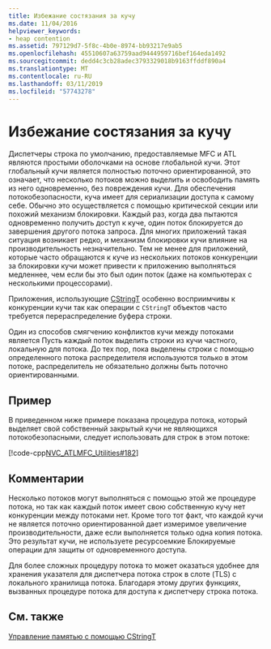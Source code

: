 ```yaml
---
title: Избежание состязания за кучу
ms.date: 11/04/2016
helpviewer_keywords:
- heap contention
ms.assetid: 797129d7-5f8c-4b0e-8974-bb93217e9ab5
ms.openlocfilehash: 45510607a63759aad9444959716bef164eda1492
ms.sourcegitcommit: dedd4c3cb28adec3793329018b9163ffddf890a4
ms.translationtype: MT
ms.contentlocale: ru-RU
ms.lasthandoff: 03/11/2019
ms.locfileid: "57743278"
---
```

# <a name="avoidance-of-heap-contention"></a>Избежание состязания за кучу

Диспетчеры строка по умолчанию, предоставляемые MFC и ATL являются простыми оболочками на основе глобальной кучи. Этот глобальный кучи является полностью поточно ориентированной, это означает, что несколько потоков можно выделить и освободить память из него одновременно, без повреждения кучи. Для обеспечения потокобезопасности, куча имеет для сериализации доступа к самому себе. Обычно это осуществляется с помощью критической секции или похожий механизм блокировки. Каждый раз, когда два пытаются одновременно получить доступ к куче, один поток блокируется до завершения другого потока запроса. Для многих приложений такая ситуация возникает редко, и механизм блокировки кучи влияние на производительность незначительно. Тем не менее для приложений, которые часто обращаются к куче из нескольких потоков конкуренции за блокировки кучи может привести к приложению выполняться медленнее, чем если бы это был один поток (даже на компьютерах с несколькими процессорами).

Приложения, использующие [CStringT](../atl-mfc-shared/reference/cstringt-class.md) особенно восприимчивы к конкуренции кучи так как операции с `CStringT` объектов часто требуется перераспределение буфера строки.

Один из способов смягчению конфликтов кучи между потоками является Пусть каждый поток выделить строки из кучи частного, локальную для потока. До тех пор, пока выделены строки с помощью определенного потока распределителя используются только в этом потоке, распределитель не обязательно должны быть поточно ориентированными.

## <a name="example"></a>Пример

В приведенном ниже примере показана процедура потока, который выделяет свой собственный закрытый кучи не являющихся потокобезопасными, следует использовать для строк в этом потоке:

[!code-cpp[NVC_ATLMFC_Utilities#182](../atl-mfc-shared/codesnippet/cpp/avoidance-of-heap-contention_1.cpp)]

## <a name="comments"></a>Комментарии

Несколько потоков могут выполняться с помощью этой же процедуре потока, но так как каждый поток имеет свою собственную кучу нет конкуренции между потоками нет. Кроме того тот факт, что каждой кучи не является поточно ориентированной дает измеримое увеличение производительности, даже если выполняется только одна копия потока. Это результат кучи, не используете ресурсоемкие Блокируемые операции для защиты от одновременного доступа.

Для более сложных процедуру потока то может оказаться удобнее для хранения указателя для диспетчера потока строк в слоте (TLS) с локального хранилища потока. Благодаря этому других функциях, вызванных процедуре потока для доступа к диспетчеру строка потока.

## <a name="see-also"></a>См. также

[Управление памятью с помощью CStringT](../atl-mfc-shared/memory-management-with-cstringt.md)
